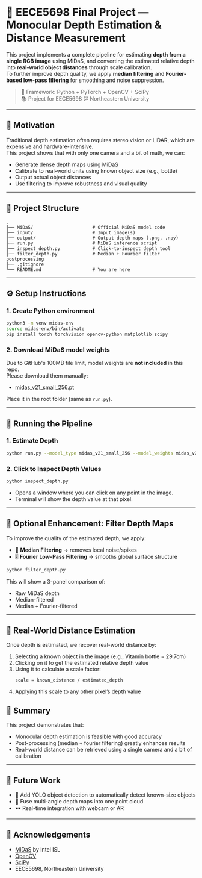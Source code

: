 # 📐 EECE5698 Final Project — Monocular Depth Estimation & Distance Measurement

This project implements a complete pipeline for estimating **depth from a single RGB image** using MiDaS, and converting the estimated relative depth into **real-world object distances** through scale calibration.  
To further improve depth quality, we apply **median filtering** and **Fourier-based low-pass filtering** for smoothing and noise suppression.

> 🔧 Framework: Python + PyTorch + OpenCV + SciPy  
> 📚 Project for EECE5698 @ Northeastern University

---

## 🧠 Motivation

Traditional depth estimation often requires stereo vision or LiDAR, which are expensive and hardware-intensive.  
This project shows that with only one camera and a bit of math, we can:

- Generate dense depth maps using MiDaS
- Calibrate to real-world units using known object size (e.g., bottle)
- Output actual object distances
- Use filtering to improve robustness and visual quality

---

## 📁 Project Structure

```
.
├── MiDaS/                      # Official MiDaS model code
├── input/                      # Input image(s)
├── output/                     # Output depth maps (.png, .npy)
├── run.py                      # MiDaS inference script
├── inspect_depth.py            # Click-to-inspect depth tool
├── filter_depth.py             # Median + Fourier filter postprocessing
├── .gitignore
└── README.md                   # You are here
```

---

## ⚙️ Setup Instructions

### 1. Create Python environment

```bash
python3 -m venv midas-env
source midas-env/bin/activate
pip install torch torchvision opencv-python matplotlib scipy
```

### 2. Download MiDaS model weights

Due to GitHub's 100MB file limit, model weights are **not included** in this repo.  
Please download them manually:

- [midas_v21_small_256.pt](https://github.com/isl-org/MiDaS/releases/download/v2_1/midas_v21_small_256.pt)

Place it in the root folder (same as `run.py`).

---

## 🚀 Running the Pipeline

### 1. Estimate Depth

```bash
python run.py --model_type midas_v21_small_256 --model_weights midas_v21_small_256.pt --input_path input/ --output_path output/
```

### 2. Click to Inspect Depth Values

```bash
python inspect_depth.py
```

- Opens a window where you can click on any point in the image.
- Terminal will show the depth value at that pixel.

---

## 🧹 Optional Enhancement: Filter Depth Maps

To improve the quality of the estimated depth, we apply:

- 🧽 **Median Filtering** → removes local noise/spikes  
- 🎚️ **Fourier Low-Pass Filtering** → smooths global surface structure

```bash
python filter_depth.py
```

This will show a 3-panel comparison of:

- Raw MiDaS depth  
- Median-filtered  
- Median + Fourier-filtered

---

## 📐 Real-World Distance Estimation

Once depth is estimated, we recover real-world distance by:

1. Selecting a known object in the image (e.g., Vitamin bottle = 29.7cm)
2. Clicking on it to get the estimated relative depth value
3. Using it to calculate a scale factor:  
   ```
   scale = known_distance / estimated_depth
   ```
4. Applying this scale to any other pixel’s depth value

## 🎯 Summary

This project demonstrates that:

- Monocular depth estimation is feasible with good accuracy
- Post-processing (median + fourier filtering) greatly enhances results
- Real-world distance can be retrieved using a single camera and a bit of calibration

---

## 🌱 Future Work

- 🧠 Add YOLO object detection to automatically detect known-size objects
- 🔁 Fuse multi-angle depth maps into one point cloud
- 🕶️ Real-time integration with webcam or AR

---

## 🙏 Acknowledgements

- [MiDaS](https://github.com/isl-org/MiDaS) by Intel ISL  
- [OpenCV](https://opencv.org/)  
- [SciPy](https://scipy.org/)  
- EECE5698, Northeastern University
